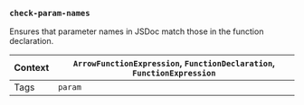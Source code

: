 ### `check-param-names`

Ensures that parameter names in JSDoc match those in the function declaration.

|Context|`ArrowFunctionExpression`, `FunctionDeclaration`, `FunctionExpression`|
|---|---|
|Tags|`param`|

<!-- assertions checkParamNames -->

